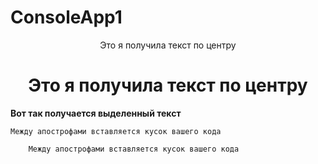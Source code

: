 # ConsoleApp1

<div align="center">Это я получила текст по центру</div>
<h1 align="center">Это я получила текст по центру</h1>
  
**Вот так получается выделенный текст**

`Между апострофами вставляется кусок вашего кода`

        Между апострофами вставляется кусок вашего кода
